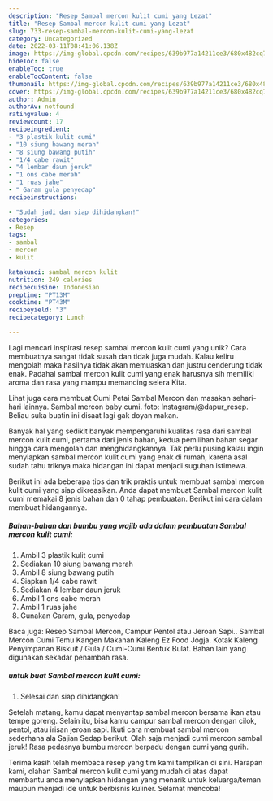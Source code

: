 ```yaml
---
description: "Resep Sambal mercon kulit cumi yang Lezat"
title: "Resep Sambal mercon kulit cumi yang Lezat"
slug: 733-resep-sambal-mercon-kulit-cumi-yang-lezat
category: Uncategorized
date: 2022-03-11T08:41:06.138Z
image: https://img-global.cpcdn.com/recipes/639b977a14211ce3/680x482cq70/sambal-mercon-kulit-cumi-foto-resep-utama.jpg
hideToc: false
enableToc: true
enableTocContent: false
thumbnail: https://img-global.cpcdn.com/recipes/639b977a14211ce3/680x482cq70/sambal-mercon-kulit-cumi-foto-resep-utama.jpg
cover: https://img-global.cpcdn.com/recipes/639b977a14211ce3/680x482cq70/sambal-mercon-kulit-cumi-foto-resep-utama.jpg
author: Admin
authorAv: notfound
ratingvalue: 4
reviewcount: 17
recipeingredient:
- "3 plastik kulit cumi"
- "10 siung bawang merah"
- "8 siung bawang putih"
- "1/4 cabe rawit"
- "4 lembar daun jeruk"
- "1 ons cabe merah"
- "1 ruas jahe"
- " Garam gula penyedap"
recipeinstructions:

- "Sudah jadi dan siap dihidangkan!"
categories:
- Resep
tags:
- sambal
- mercon
- kulit

katakunci: sambal mercon kulit 
nutrition: 249 calories
recipecuisine: Indonesian
preptime: "PT13M"
cooktime: "PT43M"
recipeyield: "3"
recipecategory: Lunch

---
```





Lagi mencari inspirasi resep sambal mercon kulit cumi yang unik? Cara membuatnya sangat tidak susah dan tidak juga mudah. Kalau keliru mengolah maka hasilnya tidak akan memuaskan dan justru cenderung tidak enak. Padahal sambal mercon kulit cumi yang enak harusnya sih memiliki aroma dan rasa yang mampu memancing selera Kita.





Lihat juga cara membuat Cumi Petai Sambal Mercon dan masakan sehari-hari lainnya. Sambal mercon baby cumi. foto: Instagram/@dapur_resep. Beliau suka buatin ini disaat lagi gak doyan makan.

Banyak hal yang sedikit banyak mempengaruhi kualitas rasa dari sambal mercon kulit cumi, pertama dari jenis bahan, kedua pemilihan bahan segar hingga cara mengolah dan menghidangkannya. Tak perlu pusing kalau ingin menyiapkan sambal mercon kulit cumi yang enak di rumah, karena asal sudah tahu triknya maka hidangan ini dapat menjadi suguhan istimewa.






Berikut ini ada beberapa tips dan trik praktis untuk membuat sambal mercon kulit cumi yang siap dikreasikan. Anda dapat membuat Sambal mercon kulit cumi memakai 8 jenis bahan dan 0 tahap pembuatan. Berikut ini cara dalam membuat hidangannya.

<!--inarticleads1-->

##### Bahan-bahan dan bumbu yang wajib ada dalam pembuatan Sambal mercon kulit cumi:

1. Ambil 3 plastik kulit cumi
1. Sediakan 10 siung bawang merah
1. Ambil 8 siung bawang putih
1. Siapkan 1/4 cabe rawit
1. Sediakan 4 lembar daun jeruk
1. Ambil 1 ons cabe merah
1. Ambil 1 ruas jahe
1. Gunakan  Garam, gula, penyedap


Baca juga: Resep Sambal Mercon, Campur Pentol atau Jeroan Sapi.. Sambal Mercon Cumi Temu Kangen Makanan Kaleng Ez Food Jogja. Kotak Kaleng Penyimpanan Biskuit / Gula / Cumi-Cumi Bentuk Bulat. Bahan lain yang digunakan sekadar penambah rasa. 

<!--inarticleads2-->

#####  untuk buat Sambal mercon kulit cumi:


1. Selesai dan siap dihidangkan!

Setelah matang, kamu dapat menyantap sambal mercon bersama ikan atau tempe goreng. Selain itu, bisa kamu campur sambal mercon dengan cilok, pentol, atau irisan jeroan sapi. Ikuti cara membuat sambal mercon sederhana ala Sajian Sedap berikut. Olah saja menjadi cumi mercon sambal jeruk! Rasa pedasnya bumbu mercon berpadu dengan cumi yang gurih. 

Terima kasih telah membaca resep yang tim kami tampilkan di sini. Harapan kami, olahan Sambal mercon kulit cumi yang mudah di atas dapat membantu anda menyiapkan hidangan yang menarik untuk keluarga/teman maupun menjadi ide untuk berbisnis kuliner. Selamat mencoba!

